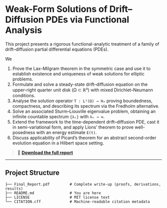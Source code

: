 # Weak-Form Solutions of Drift–Diffusion PDEs via Functional Analysis

This project presents a rigorous functional-analytic treatment of a family of drift–diffusion partial differential equations (PDEs).

We

1. Prove the Lax–Milgram theorem in the symmetric case and use it to establish existence and uniqueness of weak solutions for elliptic problems.  
2. Formulate and solve a steady-state drift–diffusion equation on the upper-right quarter unit disk (Ω ⊂ ℝ²) with mixed Dirichlet–Neumann conditions.  
3. Analyse the solution operator `T : L²(Ω) → H₀` proving boundedness, compactness, and describing its spectrum via the Fredholm alternative.  
4. Solve an associated Sturm–Liouville eigenvalue problem, obtaining an infinite countable spectrum `{λₙ}` with `λₙ → ∞`.  
5. Extend the framework to the time-dependent drift–diffusion PDE, cast it in semi-variational form, and apply Lions’ theorem to prove well-posedness with an energy estimate `E(t)`.  
6. Discuss applicability of Picard’s theorem for an abstract second-order evolution equation in a Hilbert space setting.

> 📄 **[Download the full report](./Final_Report.pdf)**

---

## Project Structure

```text
├── Final_Report.pdf         # Complete write‐up (proofs, derivations, results)
├── README.md                # You are here
├── LICENSE                  # MIT license text
└── CITATION.cff             # Machine-readable citation metadata
